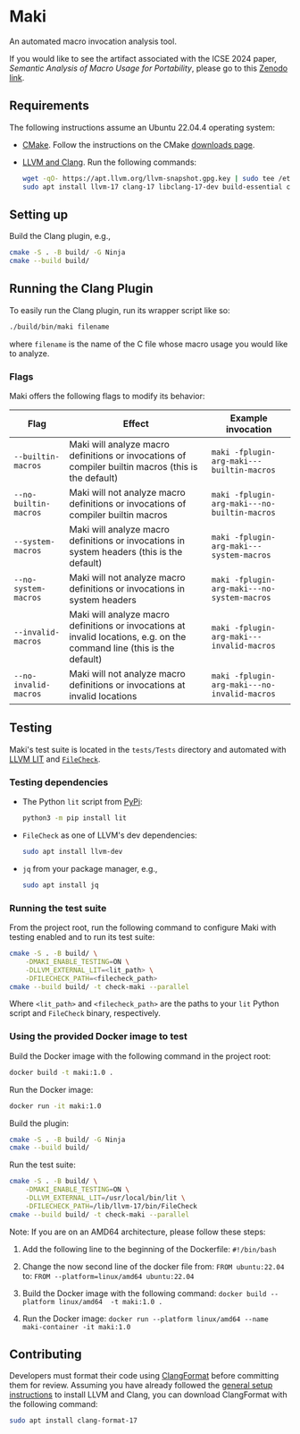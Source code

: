 # Maki

An automated macro invocation analysis tool.

If you would like to see the artifact associated with the ICSE 2024 paper,
_Semantic Analysis of Macro Usage for Portability_, please go to this
[Zenodo link](https://zenodo.org/doi/10.5281/zenodo.7783131).

## Requirements

The following instructions assume an Ubuntu 22.04.4 operating system:

- [CMake](https://cmake.org/). Follow the instructions on the CMake
  [downloads page](https://cmake.org/download/).

- [LLVM and Clang](https://apt.llvm.org/). Run the following commands:

  ```bash
  wget -qO- https://apt.llvm.org/llvm-snapshot.gpg.key | sudo tee /etc/apt/trusted.gpg.d/apt.llvm.org.asc
  sudo apt install llvm-17 clang-17 libclang-17-dev build-essential cmake
  ```

## Setting up

Build the Clang plugin, e.g.,

```bash
cmake -S . -B build/ -G Ninja
cmake --build build/
```

## Running the Clang Plugin

To easily run the Clang plugin, run its wrapper script like so:

```bash
./build/bin/maki filename
```

where `filename` is the name of the C file whose macro usage you would like to
analyze.

### Flags

Maki offers the following flags to modify its behavior:

| Flag                  | Effect                                                                                                                  | Example invocation                           |
|-----------------------|-------------------------------------------------------------------------------------------------------------------------|----------------------------------------------|
| `--builtin-macros`    | Maki will analyze macro definitions or invocations of compiler builtin macros (this is the default)                     | `maki -fplugin-arg-maki---builtin-macros`    |
| `--no-builtin-macros` | Maki will not analyze macro definitions or invocations of compiler builtin macros                                       | `maki -fplugin-arg-maki---no-builtin-macros` |
| `--system-macros`     | Maki will analyze macro definitions or invocations in system headers (this is the default)                              | `maki -fplugin-arg-maki---system-macros`     |
| `--no-system-macros`  | Maki will not analyze macro definitions or invocations in system headers                                                | `maki -fplugin-arg-maki---no-system-macros`  |
| `--invalid-macros`    | Maki will analyze macro definitions or invocations at invalid locations, e.g. on the command line (this is the default) | `maki -fplugin-arg-maki---invalid-macros`    |
| `--no-invalid-macros` | Maki will not analyze macro definitions or invocations at invalid locations                                             | `maki -fplugin-arg-maki---no-invalid-macros` |

## Testing

Maki's test suite is located in the `tests/Tests` directory and automated with
[LLVM LIT](https://llvm.org/docs/CommandGuide/lit.html) and
[`FileCheck`](https://llvm.org/docs/CommandGuide/FileCheck.html).

### Testing dependencies

- The Python `lit` script from [PyPi](https://pypi.org/project/lit/):

  ```bash
  python3 -m pip install lit
  ```

- `FileCheck` as one of LLVM's dev dependencies:

  ```bash
  sudo apt install llvm-dev
  ```

- `jq` from your package manager, e.g.,

  ```bash
  sudo apt install jq
  ```

### Running the test suite

From the project root, run the following command to configure Maki with testing
enabled and to run its test suite:

```bash
cmake -S . -B build/ \
    -DMAKI_ENABLE_TESTING=ON \
    -DLLVM_EXTERNAL_LIT=<lit_path> \
    -DFILECHECK_PATH=<filecheck_path>
cmake --build build/ -t check-maki --parallel
```

Where `<lit_path>` and `<filecheck_path>` are the paths to your `lit` Python
script and `FileCheck` binary, respectively.

### Using the provided Docker image to test

Build the Docker image with the following command in the project root:

```bash
docker build -t maki:1.0 .
```

Run the Docker image:

```bash
docker run -it maki:1.0
```

Build the plugin:

```bash
cmake -S . -B build/ -G Ninja
cmake --build build/
```

Run the test suite:

```bash
cmake -S . -B build/ \
    -DMAKI_ENABLE_TESTING=ON \
    -DLLVM_EXTERNAL_LIT=/usr/local/bin/lit \
    -DFILECHECK_PATH=/lib/llvm-17/bin/FileCheck
cmake --build build/ -t check-maki --parallel
```

Note: If you are on an AMD64 architecture, please follow these steps:

1. Add the following line to the beginning of the Dockerfile:
```#!/bin/bash```

2. Change the now second line of the docker file from:
```FROM ubuntu:22.04```
to:
```FROM --platform=linux/amd64 ubuntu:22.04```

3. Build the Docker image with the following command:
```docker build --platform linux/amd64  -t maki:1.0 .```

4. Run the Docker image:
```docker run --platform linux/amd64 --name maki-container -it maki:1.0```

## Contributing

Developers must format their code using
[ClangFormat](https://clang.llvm.org/docs/ClangFormat.html) before committing
them for review. Assuming you have already followed the [general setup
instructions](#setting-up) to install LLVM and Clang, you can download
ClangFormat with the following command:

```bash
sudo apt install clang-format-17
```
